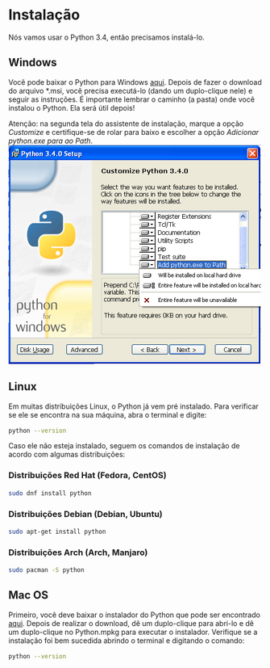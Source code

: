 # Instalação

Nós vamos usar o Python 3.4, então precisamos instalá-lo.

## Windows
Você pode baixar o Python para Windows [aqui](https://www.python.org/downloads/release/python-343/). Depois de fazer o download do arquivo *.msi, você precisa executá-lo (dando um duplo-clique nele) e seguir as instruções. É importante lembrar o caminho (a pasta) onde você instalou o Python. Ela será útil depois!

Atenção: na segunda tela do assistente de instalação, marque a opção _Customize_ e certifique-se de rolar para baixo e escolher a opção _Adicionar python.exe para ao Path_.
![Adicionando Python ao Path](/images/windows-python-path.png)

## Linux
Em muitas distribuições Linux, o Python já vem pré instalado. Para verificar se ele se encontra na sua máquina, abra o terminal e digite:

```sh
python --version
```

Caso ele não esteja instalado, seguem os comandos de instalação de acordo com algumas distribuições:

### Distribuições Red Hat (Fedora, CentOS)

```sh
sudo dnf install python
```

### Distribuições Debian (Debian, Ubuntu)

```sh
sudo apt-get install python
```

### Distribuições Arch (Arch, Manjaro)

```sh
sudo pacman -S python
```

## Mac OS
Primeiro, você deve baixar o instalador do Python que pode ser encontrado [aqui](https://www.python.org/downloads/release/python-342/). Depois de realizar o download, dê um duplo-clique para abri-lo e dê um duplo-clique no Python.mpkg para executar o instalador. Verifique se a instalação foi bem sucedida abrindo o terminal e digitando o comando:

```sh
python --version
```
